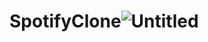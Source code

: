 # SpotifyClone![Untitled](https://github.com/Pratik0717/SpotifyClone/assets/86918774/7896ffbb-bd1d-4b57-86b9-a73385fe8754)
